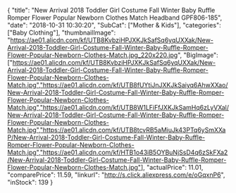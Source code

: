 {
	"title": "New Arrival 2018 Toddler Girl Costume Fall Winter Baby Ruffle Romper Flower Popular Newborn Clothes Match Headband GPF806-185",
	"date": "2018-10-31 10:30:20",
	"SubCat": ["Mother & Kids"],
	"categories": ["Baby Clothing"],
	"thumbnailImage": "https://ae01.alicdn.com/kf/UTB8KvbziHPJXKJkSafSq6yqUXXak/New-Arrival-2018-Toddler-Girl-Costume-Fall-Winter-Baby-Ruffle-Romper-Flower-Popular-Newborn-Clothes-Match.jpg_220x220.jpg",
	"BigImage": ["https://ae01.alicdn.com/kf/UTB8KvbziHPJXKJkSafSq6yqUXXak/New-Arrival-2018-Toddler-Girl-Costume-Fall-Winter-Baby-Ruffle-Romper-Flower-Popular-Newborn-Clothes-Match.jpg","https://ae01.alicdn.com/kf/UTB8fUYtiJnJXKJkSaiyq6AhwXXao/New-Arrival-2018-Toddler-Girl-Costume-Fall-Winter-Baby-Ruffle-Romper-Flower-Popular-Newborn-Clothes-Match.jpg","https://ae01.alicdn.com/kf/UTB8W1LFiFfJXKJkSamHq6zLyVXal/New-Arrival-2018-Toddler-Girl-Costume-Fall-Winter-Baby-Ruffle-Romper-Flower-Popular-Newborn-Clothes-Match.jpg","https://ae01.alicdn.com/kf/UTB8tcvRB5aMiuJk43PTq6ySmXXaP/New-Arrival-2018-Toddler-Girl-Costume-Fall-Winter-Baby-Ruffle-Romper-Flower-Popular-Newborn-Clothes-Match.jpg","https://ae01.alicdn.com/kf/HTB1o43iB5OYBuNjSsD4q6zSkFXa2/New-Arrival-2018-Toddler-Girl-Costume-Fall-Winter-Baby-Ruffle-Romper-Flower-Popular-Newborn-Clothes-Match.jpg"],
	"actualPrice": 11.01,
	"comparePrice": 11.59,
	"linkurl": "http://s.click.aliexpress.com/e/oGqxnP6",
	"inStock": 139
}
